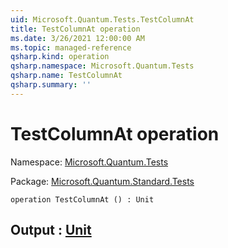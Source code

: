 ```yaml
---
uid: Microsoft.Quantum.Tests.TestColumnAt
title: TestColumnAt operation
ms.date: 3/26/2021 12:00:00 AM
ms.topic: managed-reference
qsharp.kind: operation
qsharp.namespace: Microsoft.Quantum.Tests
qsharp.name: TestColumnAt
qsharp.summary: ''
---
```


# TestColumnAt operation

Namespace: [Microsoft.Quantum.Tests](xref:Microsoft.Quantum.Tests)

Package: [Microsoft.Quantum.Standard.Tests](https://nuget.org/packages/Microsoft.Quantum.Standard.Tests)




```qsharp
operation TestColumnAt () : Unit
```


## Output : [Unit](xref:microsoft.quantum.lang-ref.unit)

